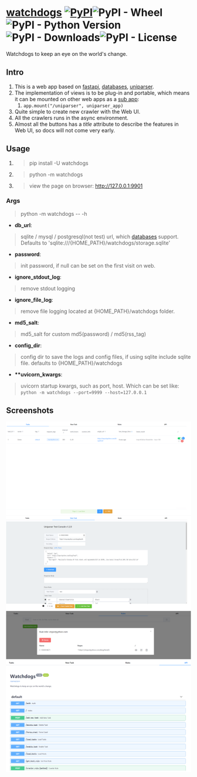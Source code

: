 # [watchdogs](https://github.com/ClericPy/watchdogs) [![PyPI](https://img.shields.io/pypi/v/watchdogs?style=plastic)](https://pypi.org/project/watchdogs/)![PyPI - Wheel](https://img.shields.io/pypi/wheel/watchdogs?style=plastic)![PyPI - Python Version](https://img.shields.io/pypi/pyversions/watchdogs?style=plastic)![PyPI - Downloads](https://img.shields.io/pypi/dm/watchdogs?style=plastic)![PyPI - License](https://img.shields.io/pypi/l/watchdogs?style=plastic)

Watchdogs to keep an eye on the world's change.

## Intro

1. This is a web app based on [fastapi](https://github.com/tiangolo/fastapi), [databases](https://github.com/encode/databases), [uniparser](https://github.com/ClericPy/uniparser).
2. The implementation of views is to be plug-in and portable, which means it can be mounted on other web apps as a [sub app](https://fastapi.tiangolo.com/advanced/sub-applications-proxy/#mount-the-sub-application):
    1. `app.mount("/uniparser", uniparser_app)`
3. Quite simple to create new crawler with the Web UI.
4. All the crawlers runs in the async environment.
5. Almost all the buttons has a *title* attribute to describe the features in Web UI, so docs will not come very early.

## Usage

1. > pip install -U watchdogs

2. > python -m watchdogs

3. > view the page on browser: http://127.0.0.1:9901

### Args

> python -m watchdogs -- -h

- **db_url**:
> sqlite / mysql / postgresql(not test) url, which [databases](https://github.com/encode/databases) support. Defaults to 'sqlite:///{HOME_PATH}/watchdogs/storage.sqlite'
- **password**:
> init password, if null can be set on the first visit on web.
- **ignore_stdout_log**:
> remove stdout logging
- **ignore_file_log**:
> remove file logging located at {HOME_PATH}/watchdogs folder.
- **md5_salt**:
> md5_salt for custom md5(password) / md5(rss_tag)
- **config_dir**:
> config dir to save the logs and config files, if using sqlite include sqlite file. defaults to {HOME_PATH}/watchdogs
- **\*\*uvicorn_kwargs**:
> uvicorn startup kwargs, such as port, host. Which can be set like: `python -m watchdogs --port=9999 --host=127.0.0.1`



## Screenshots

![image](https://github.com/ClericPy/watchdogs/raw/master/images/2.png)
![image](https://github.com/ClericPy/watchdogs/raw/master/images/3.png)
![image](https://github.com/ClericPy/watchdogs/raw/master/images/4.png)
![image](https://github.com/ClericPy/watchdogs/raw/master/images/5.png)
